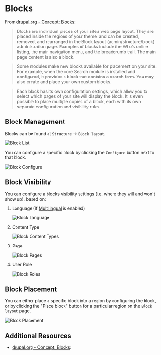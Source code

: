 # Blocks

From [drupal.org - Concept: Blocks](https://www.drupal.org/docs/user_guide/en/block-concept.html):

> Blocks are individual pieces of your site’s web page layout. They are placed inside the regions of your theme, and can be created, removed, and rearranged in the Block layout (admin/structure/block) administration page. Examples of blocks include the Who’s online listing, the main navigation menu, and the breadcrumb trail. The main page content is also a block.

> Some modules make new blocks available for placement on your site. For example, when the core Search module is installed and configured, it provides a block that contains a search form. You may also create and place your own custom blocks.

> Each block has its own configuration settings, which allow you to select which pages of your site will display the block. It is even possible to place multiple copies of a block, each with its own separate configuration and visibility rules.

## Block Management

Blocks can be found at `Structure` -> `Block layout`.

![Block List](/images/block_layout.png "Block List")

You can configure a specific block by clicking the `Configure` button next to that block.

![Block Configure](/images/configure_block.png "Block Configure")

## Block Visibility

You can configure a blocks visibility settings (i.e. where they will and won't show up), based on:

1. Language (If [Multilingual](2.8-multilingual.md) is enabled)

   ![Block Language](/images/block_language.png "Block Language")

2. Content Type

   ![Block Content Types](/images/block_content_type.png "Block Content Types")

3. Page

   ![Block Pages](/images/block_pages.png "Block Pages")

4. User Role

   ![Block Roles](/images/block_roles.png "Block Roles")

## Block Placement

You can either place a specific block into a region by configuring the block, or by clicking the "Place block" button for a particular region on the `Block layout` page.

![Block Placement](/images/block_place.png "Block Placement")

## Additional Resources

- [drupal.org - Concept: Blocks](https://www.drupal.org/docs/user_guide/en/block-concept.html):

